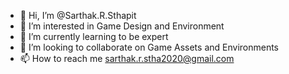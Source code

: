 - 👋 Hi, I’m @Sarthak.R.Sthapit
- 👀 I’m interested in Game Design and Environment 
- 🌱 I’m currently learning to be expert 
- 💞️ I’m looking to collaborate on Game Assets and Environments
- 📫 How to reach me sarthak.r.stha2020@gmail.com

<!---
SarthakSthapit/SarthakSthapit is a ✨ special ✨ repository because its `README.md` (this file) appears on your GitHub profile.
You can click the Preview link to take a look at your changes.
--->
